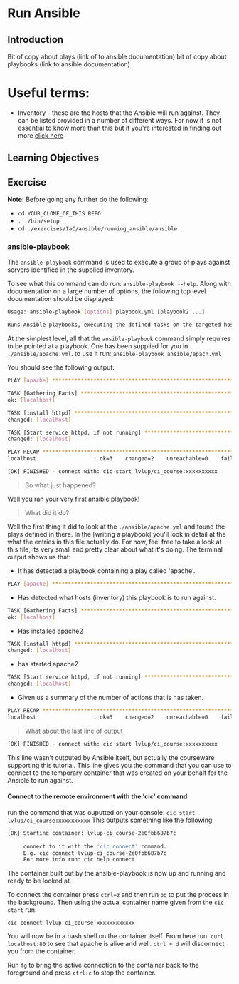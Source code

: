 # Run Ansible

## Introduction
Bit of copy about plays (link of to ansible documentation)
bit of copy about playbooks (link to ansible documentation)

# Useful terms:
- Inventory - these are the hosts that the Ansible will run against. They can be listed provided in a number of different ways. For now it is not essential to know more than this but if you're interested in finding out more [click here](http://docs.ansible.com/ansible/latest/user_guide/intro_inventory.html)

## Learning Objectives

## Exercise
**Note:** Before going any further do the following:
- `cd YOUR_CLONE_OF_THIS REPO`
- `. ./bin/setup`
- `cd ./exercises/IaC/ansible/running_ansible/ansible`

### ansible-playbook
The `ansible-playbook` command is used to execute a group of plays against servers identified in the supplied inventory.

To see what this command can do run: `ansible-playbook --help`. Along with documentation on a large number of options, the following top level documentation should be displayed:
```BASH
Usage: ansible-playbook [options] playbook.yml [playbook2 ...]

Runs Ansible playbooks, executing the defined tasks on the targeted hosts.
```
At the simplest level, all that the `ansible-playbook` command simply requires to be pointed at a playbook. One has been supplied for you in `./ansible/apache.yml`. to use it run:
`ansible-playbook ansible/apach.yml`

You should see the following output:
```bash
PLAY [apache] ******************************************************************

TASK [Gathering Facts] *********************************************************
ok: [localhost]

TASK [install httpd] ***********************************************************
changed: [localhost]

TASK [Start service httpd, if not running] *************************************
changed: [localhost]

PLAY RECAP *********************************************************************
localhost                  : ok=3    changed=2    unreachable=0    failed=0   

[OK] FINISHED - connect with: cic start lvlup/ci_course:xxxxxxxxxx

```

> So what just happened?  

Well you ran your very first ansible playbook!

> What did it do?

Well the first thing it did to look at the `./ansible/apache.yml` and found the plays defined in there. In the [writing a playbook] you'll look in detail at the what the entries in this file actually do. For now, feel free to take a look at this file, its very small and pretty clear about what it's doing. The terminal output shows us that:
 - It has detected a playbook containing a play called 'apache'.
 ```bash
PLAY [apache] ******************************************************************
```
 - Has detected what hosts (inventory) this playbook is to run against.
 ```bash
TASK [Gathering Facts] *********************************************************
ok: [localhost]
```
 - Has installed apache2
 ```bash
TASK [install httpd] ***********************************************************
changed: [localhost]
```
 - has started apache2
 ```bash
TASK [Start service httpd, if not running] *************************************
changed: [localhost]
```
 - Given us a summary of the number of actions that is has taken.
 ```bash
 PLAY RECAP *********************************************************************
 localhost                  : ok=3    changed=2    unreachable=0    failed=0
 ```
 
> What about the last line of output
```bash
[OK] FINISHED - connect with: cic start lvlup/ci_course:xxxxxxxxxx
```   

This line wasn't outputed by Ansible itself, but actually the courseware supporting this tutorial. This line gives you the command that you can use to connect to the temporary container that was created on your behalf for the Ansible to run against.

#### Connect to the remote environment with the 'cic' command
run the command that was ouputted on your console: `cic start lvlup/ci_course:xxxxxxxxxx`
This outputs something like the following:
```bash
[OK] Starting container: lvlup-ci_course-2e0fbb687b7c
     
     connect to it with the 'cic connect' command.
     E.g. cic connect lvlup-ci_course-2e0fbb687b7c
     For more info run: cic help connect
```

The container built out by the ansible-playbook is now up and running and ready to be looked at. 

To connect the container press `ctrl+z` and then run `bg` to put the process in the background. Then using the actual container name given from the `cic start` run:
```
cic connect lvlup-ci_course-xxxxxxxxxxxx 
```

You will now be in a bash shell on the container itself. From here run: `curl localhost:80` to see that apache is alive and well. `ctrl + d` will disconnect you from the container. 

Run `fg` to bring the active connection to the container back to the foreground and press `ctrl+c` to stop the container.
